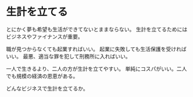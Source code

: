 # 生計を立てる

とにかく夢も希望も生活ができてないとままならない。
生計を立てるためにはビジネスやファイナンスが重要。

職が見つからなくても起業すればいい。
起業に失敗しても生活保護を受ければいい。
最悪、適当な罪を犯して刑務所に入ればいい。

一人で生きるより、二人の方が生計を立てやすい。
単純にコスパがいい。二人でも規模の経済の恩恵がある。

どんなビジネスで生計を立てるか。
